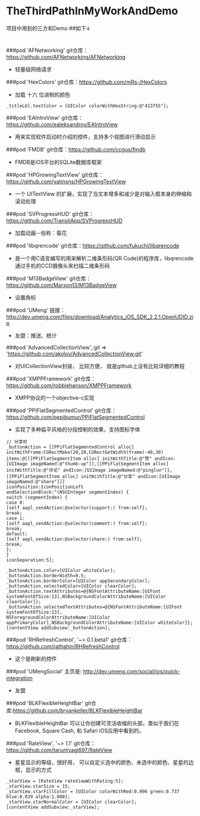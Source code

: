 # TheThirdPathInMyWorkAndDemo
项目中用到的三方和Demo
##如下↓
#
###pod 'AFNetworking'
git仓库：https://github.com/AFNetworking/AFNetworking
* 轻量级网络请求

###pod 'HexColors'
git仓库：https://github.com/mRs-/HexColors
* 加载 十六 位进制的颜色
```object
_titleLbl.textColor = [UIColor colorWithHexString:@"413f55"];
```

###pod 'EAIntroView'
git仓库：https://github.com/ealeksandrov/EAIntroView
* 用来实现软件启动时介绍的控件，支持多个视图进行滑动显示

###pod 'FMDB'
git仓库：https://github.com/ccgus/fmdb
* FMDB是iOS平台的SQLite数据库框架

###pod 'HPGrowingTextView'
git仓库：https://github.com/yatinsns/HPGrowingTextView
* 一个 UITextView 的扩展，实现了当文本增多和减少是对输入框本身的伸缩和滚动处理

###pod 'SVProgressHUD'
git仓库：https://github.com/TransitApp/SVProgressHUD
* 加载动画--俗称：菊花

###pod 'libqrencode'
git仓库：https://github.com/fukuchi/libqrencode
* 是一个用C语言编写的用来解析二维条形码(QR Code)的程序库，libqrencode通过手机的CCD摄像头来扫描二维条形码

###pod 'M13BadgeView'
git仓库：https://github.com/Marxon13/M13BadgeView
* 设置角标

###pod 'UMeng'
链接：http://dev.umeng.com/files/download/Analytics_iOS_SDK_2.2.1.OpenUDID.zip
* 友盟：推送、统计

###pod 'AdvancedCollectionView',:git => 'https://github.com/akolov/AdvancedCollectionView.git'
* 对UICollectionView封装， 比较方便， 就是github上没有比较详细的教程

###pod 'XMPPFramework'
git仓库：https://github.com/robbiehanson/XMPPFramework
* XMPP协议的一个objective-c实现

###pod 'PPiFlatSegmentedControl'
git仓库：https://github.com/pepibumur/PPiFlatSegmentedControl
* 实现了多种扁平风格的分段控制的效果，支持图标字体
```object
// 分享栏
_buttonAction = [[PPiFlatSegmentedControl alloc] initWithFrame:CGRectMake(20,20,CGRectGetWidth(frame)-40,30)
items:@[[[PPiFlatSegmentItem alloc] initWithTitle:@"赞" andIcon:[UIImage imageNamed:@"thumb-up"]],[[PPiFlatSegmentItem alloc] initWithTitle:@"评论" andIcon:[UIImage imageNamed:@"pinglun"]],[[PPiFlatSegmentItem alloc] initWithTitle:@"分享" andIcon:[UIImage imageNamed:@"share"]]]
iconPosition:IconPositionLeft
andSelectionBlock:^(NSUInteger segmentIndex) {
switch (segmentIndex) {
case 0:
[self aapl_sendAction:@selector(support:) from:self];
break;
case 1:
[self aapl_sendAction:@selector(comment:) from:self];
break;
default:
[self aapl_sendAction:@selector(share:) from:self];
break;
};
}
iconSeparation:5];

_buttonAction.color=[UIColor whiteColor];
_buttonAction.borderWidth=0.5;
_buttonAction.borderColor=[UIColor appSecondaryColor];
_buttonAction.selectedColor=[UIColor clearColor];
_buttonAction.textAttributes=@{NSFontAttributeName:[UIFont systemFontOfSize:13],NSBackgroundColorAttributeName:[UIColor clearColor]};
_buttonAction.selectedTextAttributes=@{NSFontAttributeName:[UIFont systemFontOfSize:13],
NSForegroundColorAttributeName:[UIColor appPrimaryColor],NSBackgroundColorAttributeName:[UIColor whiteColor]};
[contentView addSubview:_buttonAction];

```

###pod 'RHRefreshControl', '~> 0.1.beta1'
git仓库：https://github.com/rathahin/RHRefreshControl
* 这个是刷新的控件

###pod 'UMengSocial'
主页是: http://dev.umeng.com/social/ios/quick-integration
* 友盟

###pod 'BLKFlexibleHeightBar'
git仓库:https://github.com/bryankeller/BLKFlexibleHeightBar
* BLKFlexibleHeightBar 可以让你创建可灵活收缩的头部。类似于我们在Facebook, Square Cash, 和 Safari iOS应用中看到的。 

###pod 'RateView', '~> 1.1'
git仓库：https://github.com/taruntyagi697/RateView
* 星星显示的等级，很好用， 可以自定义选中的颜色、未选中的颜色、星星的边框，显示的方式
```object
_starView = [RateView rateViewWithRating:5];
_starView.starSize = 15;
_starView.starFillColor = [UIColor colorWithRed:0.996 green:0.737 blue:0.039 alpha:1.000];
_starView.starNormalColor = [UIColor clearColor];
[contentView addSubview:_starView];
```




